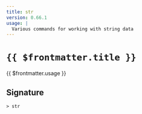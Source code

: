 ```yaml
---
title: str
version: 0.66.1
usage: |
  Various commands for working with string data
---
```


# <code>{{ $frontmatter.title }}</code>

<div style='white-space: pre-wrap;'>{{ $frontmatter.usage }}</div>

## Signature

```> str ```
